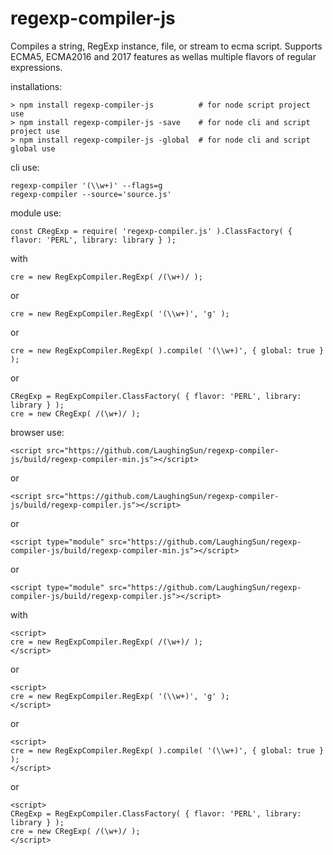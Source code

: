 # regexp-compiler-js
Compiles a string, RegExp instance, file, or stream to ecma script.  Supports ECMA5, ECMA2016 and 2017 features as wellas multiple flavors of regular expressions.

installations:
~~~~
> npm install regexp-compiler-js          # for node script project use
> npm install regexp-compiler-js -save    # for node cli and script project use
> npm install regexp-compiler-js -global  # for node cli and script global use
~~~~

cli use:
~~~~
regexp-compiler '(\\w+)' --flags=g
regexp-compiler --source='source.js'
~~~~

module use:
~~~~
const CRegExp = require( 'regexp-compiler.js' ).ClassFactory( { flavor: 'PERL', library: library } );
~~~~

   with
~~~~
cre = new RegExpCompiler.RegExp( /(\w+)/ );
~~~~

or
~~~~
cre = new RegExpCompiler.RegExp( '(\\w+)', 'g' );
~~~~

or
~~~~
cre = new RegExpCompiler.RegExp( ).compile( '(\\w+)', { global: true } );
~~~~

or
~~~~
CRegExp = RegExpCompiler.ClassFactory( { flavor: 'PERL', library: library } );
cre = new CRegExp( /(\w+)/ );
~~~~

browser use:
~~~~
<script src="https://github.com/LaughingSun/regexp-compiler-js/build/regexp-compiler-min.js"></script>
~~~~

or
~~~~
<script src="https://github.com/LaughingSun/regexp-compiler-js/build/regexp-compiler.js"></script>
~~~~

or
~~~~
<script type="module" src="https://github.com/LaughingSun/regexp-compiler-js/build/regexp-compiler-min.js"></script>
~~~~

or
~~~~
<script type="module" src="https://github.com/LaughingSun/regexp-compiler-js/build/regexp-compiler.js"></script>
~~~~

with
~~~~
<script>
cre = new RegExpCompiler.RegExp( /(\w+)/ );
</script>
~~~~

or
~~~~
<script>
cre = new RegExpCompiler.RegExp( '(\\w+)', 'g' );
</script>
~~~~

or
~~~~
<script>
cre = new RegExpCompiler.RegExp( ).compile( '(\\w+)', { global: true } );
</script>
~~~~

or
~~~~
<script>
CRegExp = RegExpCompiler.ClassFactory( { flavor: 'PERL', library: library } );
cre = new CRegExp( /(\w+)/ );
</script>
~~~~
